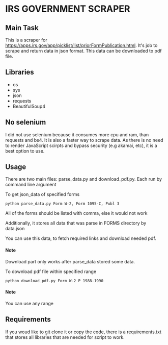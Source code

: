 # IRS GOVERNMENT SCRAPER

## Main Task
This is a scraper for https://apps.irs.gov/app/picklist/list/priorFormPublication.html. It's job to scrape and return data in json format. This data can be downloaded to pdf file.

## Libraries

* os
* sys
* json
* requests
* BeautifulSoup4


## No selenium
I did not use selenium because it consumes more cpu and ram, than requests and bs4. It is also a faster way to scrape data. As there is no need to render JavaScript scirpts and bypass security (e.g akamai, etc), it is a best option to use.

## Usage

There are two main files: parse_data.py and download_pdf.py. Each run by command line argument


To get json_data of specified forms
```shell script
python parse_data.py Form W-2, Form 1095-C, Publ 3

```
All of the forms should be listed with comma, else it would not work

Additionally, it stores all data that was parse in FORMS directory by data.json

You can use this data, to fetch required links and download needed pdf.

#### Note
Download part only works after parse_data stored some data.

To download pdf file within specified range
```shell script
python download_pdf.py Form W-2 P 1988-1990

``` 

#### Note
 You can use any range


## Requirements

If you woud like to git clone it or copy the code, there is a requirements.txt that stores all libraries that are needed for script to work.



